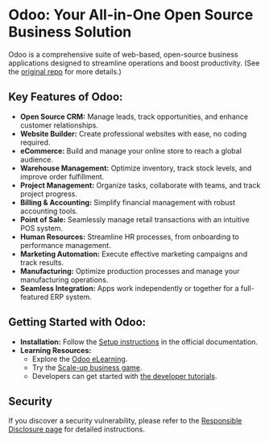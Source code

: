 # Odoo: Your All-in-One Open Source Business Solution

Odoo is a comprehensive suite of web-based, open-source business applications designed to streamline operations and boost productivity. (See the [original repo](https://github.com/odoo/odoo) for more details.)

## Key Features of Odoo:

*   **Open Source CRM:** Manage leads, track opportunities, and enhance customer relationships.
*   **Website Builder:** Create professional websites with ease, no coding required.
*   **eCommerce:** Build and manage your online store to reach a global audience.
*   **Warehouse Management:** Optimize inventory, track stock levels, and improve order fulfillment.
*   **Project Management:** Organize tasks, collaborate with teams, and track project progress.
*   **Billing & Accounting:** Simplify financial management with robust accounting tools.
*   **Point of Sale:** Seamlessly manage retail transactions with an intuitive POS system.
*   **Human Resources:** Streamline HR processes, from onboarding to performance management.
*   **Marketing Automation:** Execute effective marketing campaigns and track results.
*   **Manufacturing:** Optimize production processes and manage your manufacturing operations.
*   **Seamless Integration:** Apps work independently or together for a full-featured ERP system.

## Getting Started with Odoo:

*   **Installation:** Follow the [Setup instructions](https://www.odoo.com/documentation/master/administration/install/install.html) in the official documentation.
*   **Learning Resources:**
    *   Explore the [Odoo eLearning](https://www.odoo.com/slides).
    *   Try the [Scale-up business game](https://www.odoo.com/page/scale-up-business-game).
    *   Developers can get started with [the developer tutorials](https://www.odoo.com/documentation/master/developer/howtos.html).

## Security

If you discover a security vulnerability, please refer to the [Responsible Disclosure page](https://www.odoo.com/security-report) for detailed instructions.